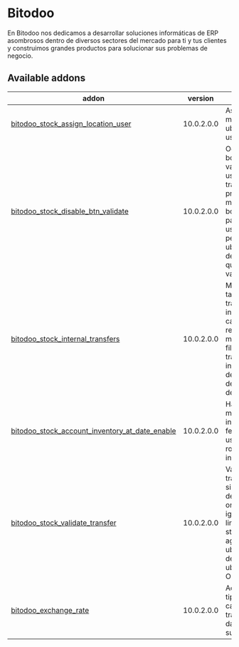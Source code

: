 Bitodoo
================
En Bitodoo nos dedicamos a desarrollar soluciones informáticas de ERP asombrosos dentro de diversos sectores del mercado para ti y tus clientes y construimos grandes productos para solucionar sus problemas de negocio.


[//]: # (addons)

Available addons
----------------
addon | version | summary
--- | --- | ---
[bitodoo_stock_assign_location_user](bitodoo_stock_assign_location_user/) | 10.0.2.0.0 | Asigna una o muchas ubicaciones a usuario.
[bitodoo_stock_disable_btn_validate](bitodoo_stock_disable_btn_validate/) | 10.0.2.0.0 | Oculta el botón de validar para el usuario que transfiere el producto y muestra el botón validar para el usuario que pertenece a la ubicación de destino, para que realice la validación.
[bitodoo_stock_internal_transfers](bitodoo_stock_internal_transfers/) | 10.0.2.0.0 | Muestra en el tablero las transferencias internas, los campos con relacion many2one se filtran solo las transferencias internas, mas detalles en la descripción del modulo.
[bitodoo_stock_account_inventory_at_date_enable](bitodoo_stock_account_inventory_at_date_enable/) | 10.0.2.0.0 |Habilita el menu inventario a fecha para los usuarios con rol Jefe de inventario
[bitodoo_stock_validate_transfer](bitodoo_stock_validate_transfer/) | 10.0.2.0.0 | Valida transferencias si la ubicación destino y origen es igual las lineas del stock move y agrega ubicación destino, ubicación Origen.
[bitodoo_exchange_rate](bitodoo_exchange_rate/) | 10.0.2.0.0 | Actualiza el tipo de cambio traendo los datos de la sunat.

[//]: # (end addons)

